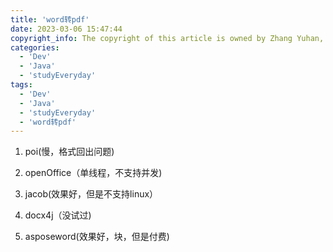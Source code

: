 ```yaml
---
title: 'word转pdf'
date: 2023-03-06 15:47:44
copyright_info: The copyright of this article is owned by Zhang Yuhan, and it follows the CC BY-NC-SA 4.0 agreement. For reprinting, please attach the original source link and this statement
categories: 
  - 'Dev'
  - 'Java'
  - 'studyEveryday'
tags: 
  - 'Dev'
  - 'Java'
  - 'studyEveryday'
  - 'word转pdf'
---
```

1.  poi(慢，格式回出问题)
    
2.  openOffice（单线程，不支持并发)
    
3.  jacob(效果好，但是不支持linux）
    
4.  docx4j（没试过)
    
5.  asposeword(效果好，块，但是付费)

